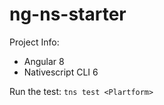 # ng-ns-starter

Project Info: 
- Angular 8 
- Nativescript CLI 6

Run the test: `tns test <Plartform>` 
